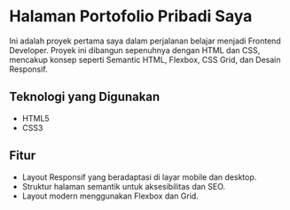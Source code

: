 # Halaman Portofolio Pribadi Saya

Ini adalah proyek pertama saya dalam perjalanan belajar menjadi Frontend Developer. Proyek ini dibangun sepenuhnya dengan HTML dan CSS, mencakup konsep seperti Semantic HTML, Flexbox, CSS Grid, dan Desain Responsif.

## Teknologi yang Digunakan

- HTML5
- CSS3

## Fitur

- Layout Responsif yang beradaptasi di layar mobile dan desktop.
- Struktur halaman semantik untuk aksesibilitas dan SEO.
- Layout modern menggunakan Flexbox dan Grid.
